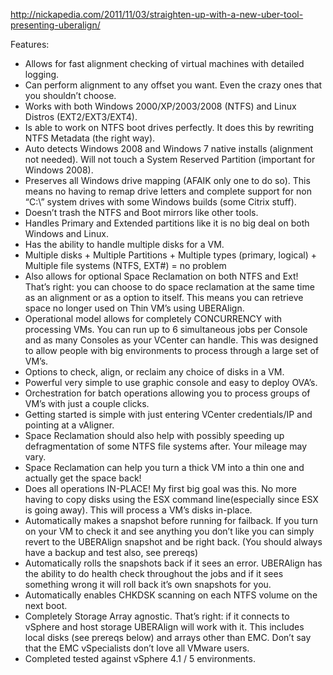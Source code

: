 http://nickapedia.com/2011/11/03/straighten-up-with-a-new-uber-tool-presenting-uberalign/

Features:

* Allows for fast alignment checking of virtual machines with detailed logging.
* Can perform alignment to any offset you want. Even the crazy ones that you shouldn’t choose.
* Works with both Windows 2000/XP/2003/2008 (NTFS) and Linux Distros (EXT2/EXT3/EXT4).
* Is able to work on NTFS boot drives perfectly. It does this by rewriting NTFS Metadata (the right way).
* Auto detects Windows 2008 and Windows 7 native installs (alignment not needed). Will not touch a System Reserved Partition (important for Windows 2008).
* Preserves all Windows drive mapping (AFAIK only one to do so). This means no having to remap drive letters and complete support for non “C:\”  system drives with some Windows builds (some Citrix stuff).
* Doesn’t trash the NTFS and Boot mirrors like other tools.
* Handles Primary and Extended partitions like it is no big deal on both Windows and Linux.
* Has the ability to handle multiple disks for a VM.
* Multiple disks + Multiple Partitions + Multiple types (primary, logical) + Multiple file systems (NTFS, EXT#) =  no problem
* Also allows for optional Space Reclamation on both NTFS and Ext! That’s right: you can choose to do space reclamation at the same time as an alignment or as a option to itself. This means you can retrieve space no longer used on Thin VM’s using UBERAlign.
* Operational model allows for completely CONCURRENCY with processing VMs. You can run up to 6 simultaneous jobs per Console and as many Consoles as your VCenter can handle. This was designed to allow people with big environments to process through a large set of VM’s.
* Options to check, align, or reclaim any choice of disks in a VM.
* Powerful very simple to use graphic console and easy to deploy OVA’s.
* Orchestration for batch operations allowing you to process groups of VM’s with just a couple clicks.
* Getting started is simple with just entering VCenter credentials/IP and pointing at a vAligner.
* Space Reclamation should also help with possibly speeding up defragmentation of some NTFS file systems after. Your mileage may vary.
* Space Reclamation can help you turn a thick VM into a thin one and actually get the space back!
* Does all operations IN-PLACE! My first big goal was this. No more having to copy disks using the ESX command line(especially since ESX is going away). This will process a VM’s disks in-place.
* Automatically makes a snapshot before running for failback. If you turn on your VM to check it and see anything you don’t like you can simply revert to the UBERAlign snapshot and be right back. (You should always have a backup and test also, see prereqs)
* Automatically rolls the snapshots back if it sees an error. UBERAlign has the ability to do health check throughout the jobs and if it sees something wrong it will roll back it’s own snapshots for you.
* Automatically enables CHKDSK scanning on each NTFS volume on the next boot.
* Completely Storage Array agnostic. That’s right: if it connects to vSphere and host storage UBERAlign will work with it. This includes local disks (see prereqs below) and arrays other than EMC. Don’t say that the EMC vSpecialists don’t love all VMware users.
* Completed tested against vSphere 4.1 / 5 environments.

